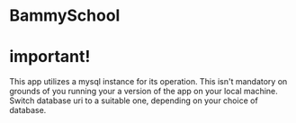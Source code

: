 # BammySchool

# important!
This app utilizes a mysql instance for its operation. This isn't mandatory on grounds of you running your a version of the app on your 
local machine. Switch database uri to a suitable one, depending on your choice of database.
